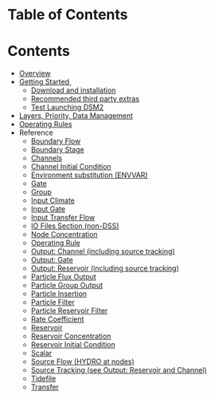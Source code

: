 # Table of Contents

# Contents

-   [Overview](DSM2_Overview)
-   [Getting Started ](Getting_Started)
    -   [Download and
        installation](Getting-Started_87228585.html#GettingStarted-DownloadandInstallation)
    -   [Recommended third party
        extras](Getting-Started_87228585.html#GettingStarted-ThirdPartyExtras)
    -   [Test Launching
        DSM2](Getting-Started_87228585.html#GettingStarted-TestLaunchingDSM2)
-   [Layers, Priority, Data Management](Layers)
-   [Operating Rules](Operating_Rule_Guide)
-   Reference
    -   [Boundary Flow](Boundary_Flow)
    -   [Boundary Stage](Boundary_Stage)
    -   [Channels](Channels)
    -   [Channel Initial Condition](Channel_Initial_Condition)
    -   [Environment substitution (ENVVAR)](ENVVARS_Section)
    -   [Gate](Gate)
    -   [Group](Groups)
    -   [Input Climate](Input_Climate)
    -   [Input Gate](Input_Gate)
    -   [Input Transfer Flow](Input_Transfer_Flow)
    -   [IO Files Section (non-DSS)](IO_Files)
    -   [Node Concentration](Node_Concentration)
    -   [Operating Rule](Operating_Rule)
    -   [Output: Channel (including source tracking)](Output_Channel)
    -   [Output: Gate](Output_Gate)
    -   [Output: Reservoir (including source
        tracking)](Output_Reservoir)
    -   [Particle Flux Output](Particle_Flux_Output)
    -   [Particle Group Output](Particle_Group_Output)
    -   [Particle Insertion](Particle_Insertion)
    -   [Particle Filter](Particle_Filter)
    -   [Particle Reservoir Filter](Particle_Reservoir_Filter)
    -   [Rate Coefficient](Rate_Coefficients)
    -   [Reservoir](Reservoir)
    -   [Reservoir Concentration](Reservoir_Concentration)
    -   [Reservoir Initial Condition](Reservoir_Initial_Condition)
    -   [Scalar](Scalar)
    -   [Source Flow (HYDRO at nodes)](Source_Flow)
    -   [Source Tracking (see Output: Reservoir and Channel)](Reservoir)
    -   [Tidefile](Tidefile)
    -   [Transfer](Transfer)

  

  

  
